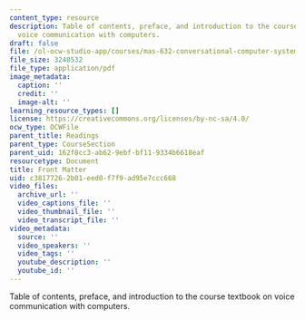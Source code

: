 ```yaml
---
content_type: resource
description: Table of contents, preface, and introduction to the course textbook on
  voice communication with computers.
draft: false
file: /ol-ocw-studio-app/courses/mas-632-conversational-computer-systems-fall-2008/c38177262b01eed0f7f9ad95e7ccc668_schmandt_intro.pdf
file_size: 3240532
file_type: application/pdf
image_metadata:
  caption: ''
  credit: ''
  image-alt: ''
learning_resource_types: []
license: https://creativecommons.org/licenses/by-nc-sa/4.0/
ocw_type: OCWFile
parent_title: Readings
parent_type: CourseSection
parent_uid: 162f8cc3-ab62-9ebf-bf11-9334b6618eaf
resourcetype: Document
title: Front Matter
uid: c3817726-2b01-eed0-f7f9-ad95e7ccc668
video_files:
  archive_url: ''
  video_captions_file: ''
  video_thumbnail_file: ''
  video_transcript_file: ''
video_metadata:
  source: ''
  video_speakers: ''
  video_tags: ''
  youtube_description: ''
  youtube_id: ''
---
```

Table of contents, preface, and introduction to the course textbook on voice communication with computers.